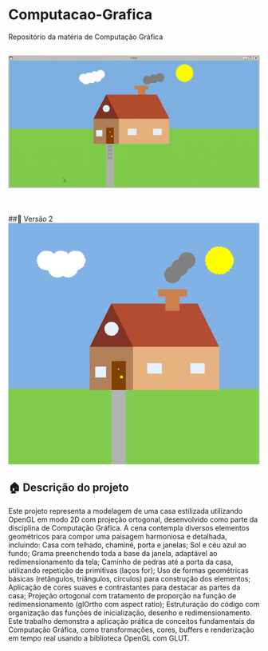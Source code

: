 # Computacao-Grafica
Repositório da matéria de Computação Gráfica

![Animação da casinha](./assets/4txb2t1.gif)
---
&nbsp;

##🧱 Versão 2 
![Imagem casinha versão 2](./assets/entrega2.png)

## 🏠 Descrição do projeto
Este projeto representa a modelagem de uma casa estilizada utilizando OpenGL em modo 2D com projeção ortogonal, desenvolvido como parte da disciplina de Computação Gráfica. A cena contempla diversos elementos geométricos para compor uma paisagem harmoniosa e detalhada, incluindo:
Casa com telhado, chaminé, porta e janelas;
Sol e céu azul ao fundo;
Grama preenchendo toda a base da janela, adaptável ao redimensionamento da tela;
Caminho de pedras até a porta da casa, utilizando repetição de primitivas (laços for);
Uso de formas geométricas básicas (retângulos, triângulos, círculos) para construção dos elementos;
Aplicação de cores suaves e contrastantes para destacar as partes da casa;
Projeção ortogonal com tratamento de proporção na função de redimensionamento (glOrtho com aspect ratio);
Estruturação do código com organização das funções de inicialização, desenho e redimensionamento.
Este trabalho demonstra a aplicação prática de conceitos fundamentais da Computação Gráfica, como transformações, cores, buffers e renderização em tempo real usando a biblioteca OpenGL com GLUT.